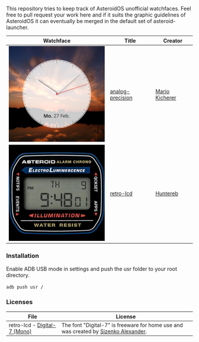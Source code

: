 This repository tries to keep track of AsteroidOS unofficial watchfaces. Feel free
to pull request your work here and if it suits the graphic guidelines of
AsteroidOS it can eventually be merged in the default set of asteroid-launcher.

| Watchface | Title | Creator |
|---|---|---|
| ![thumbnail](.thumbnails/analog-precision.jpg) | [analog-precision](analog-precision/usr/share/asteroid-launcher/watchfaces/analog-precision.qml) | [Mario Kicherer](mailto:dev@kicherer.org) |
| ![thumbnail](.thumbnails/retro-lcd.jpg) | [retro-lcd](retro-lcd/usr/share/asteroid-launcher/watchfaces/retro-lcd.qml) | [Huntereb](mailto:Huntereb@lewd.pics) |

### Installation ###
Enable ADB USB mode in settings and push the usr folder to your root directory.

`adb push usr /`

### Licenses ###

| File | License |
| --- | --- |
| retro-lcd - [Digital-7 (Mono)](retro-lcd/usr/share/fonts/digital-7%20(mono).ttf) | The font "Digital-7" is freeware for home use and was created by [Sizenko Alexander](http://www.styleseven.com). |
